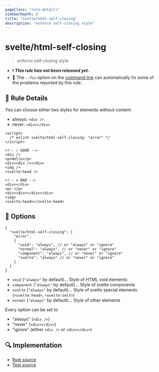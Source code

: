 ```yaml
---
pageClass: "rule-details"
sidebarDepth: 0
title: "svelte/html-self-closing"
description: "enforce self-closing style"
---
```


# svelte/html-self-closing

> enforce self-closing style

- :exclamation: <badge text="This rule has not been released yet." vertical="middle" type="error"> **_This rule has not been released yet._** </badge>
- :wrench: The `--fix` option on the [command line](https://eslint.org/docs/user-guide/command-line-interface#fixing-problems) can automatically fix some of the problems reported by this rule.

## :book: Rule Details

You can choose either two styles for elements without content

- always: `<div />`
- never: `<div></div>`

<ESLintCodeBlock fix>

<!-- prettier-ignore-start -->
<!--eslint-skip-->

```svelte
<script>
  /* eslint svelte/html-self-closing: "error" */
</script>

<!-- ✓ GOOD -->
<div />
<p>Hello</p>
<div><div /></div>
<img />
<svelte:head />

<!-- ✗ BAD -->
<div></div>
<p> </p>
<div><div></div></div>
<img>
<svelte:head></svelte:head>
```

<!-- prettier-ignore-end -->

</ESLintCodeBlock>

## :wrench: Options

```jsonc
{
  "svelte/html-self-closing": [
    "error",
    {
      "void": "always", // or "always" or "ignore"
      "normal": "always", // or "never" or "ignore"
      "component": "always", // or "never" or "ignore"
      "svelte": "always" // or "never" or "ignore"
    }
  ]
}
```

- `void` (`"always"` by default)... Style of HTML void elements
- `component` (`"always"` by default)... Style of svelte components
- `svelte` (`"always"` by default)... Style of svelte special elements (`<svelte:head>`, `<svelte:self>`)
- `normal` (`"always"` by default)... Style of other elements

Every option can be set to
- "always" (`<div />`)
- "never" (`<div></div>`)
- "ignore" (either `<div />` or `<div></div>`)

## :mag: Implementation

- [Rule source](https://github.com/ota-meshi/eslint-plugin-svelte/blob/main/src/rules/html-self-closing.ts)
- [Test source](https://github.com/ota-meshi/eslint-plugin-svelte/blob/main/tests/src/rules/html-self-closing.ts)
